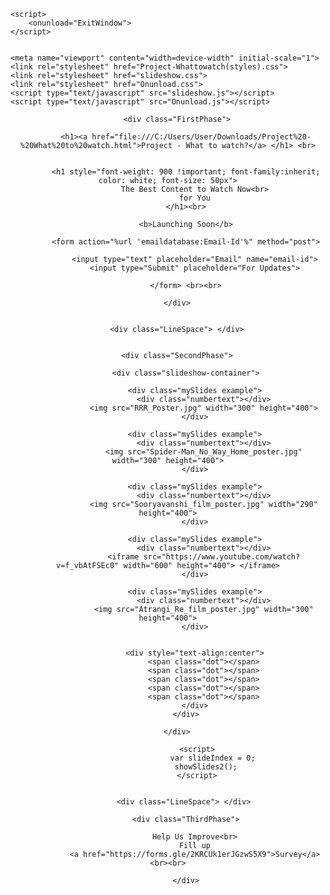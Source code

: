 <!Doctype html>
<html lang="eng">
<head>
    <title>Project - What to watch?</title>

    <script>
        <onunload="ExitWindow">
    </script>
    

    <meta name="viewport" content="width=device-width" initial-scale="1">
    <link rel="stylesheet" href="Project-Whattowatch(styles).css">
    <link rel="stylesheet" href="slideshow.css">
    <link rel="stylesheet" href="Onunload.css">
    <script type="text/javascript" src="slideshow.js"></script>
    <script type="text/javascript" src="Onunload.js"></script>
</head>

<body ounload="ExitWindow()">
    <center align>

        <div class="FirstPhase">
                       
            <h1><a href="file:///C:/Users/User/Downloads/Project%20-%20What%20to%20watch.html">Project - What to watch?</a> </h1> <br>


            <h1 style="font-weight: 900 !important; font-family:inherit; color: white; font-size: 50px">
                The Best Content to Watch Now<br>
                for You
            </h1><br>

            <b>Launching Soon</b>

            <form action="%url 'emaildatabase:Email-Id'%" method="post">

                <input type="text" placeholder="Email" name="email-id">
                <input type="Submit" placeholder="For Updates">

            </form> <br><br>

        </div>


        <div class="LineSpace"> </div>
        

        <div class="SecondPhase">
            
            <div class="slideshow-container">

                <div class="mySlides example">
                    <div class="numbertext"></div>
                    <img src="RRR_Poster.jpg" width="300" height="400">
                </div>

                <div class="mySlides example">
                    <div class="numbertext"></div>
                    <img src="Spider-Man_No_Way_Home_poster.jpg" width="300" height="400">
                </div>

                <div class="mySlides example">
                    <div class="numbertext"></div>
                    <img src="Sooryavanshi_film_poster.jpg" width="290" height="400">
                </div>

                <div class="mySlides example">
                    <div class="numbertext"></div>
                    <iframe src="https://www.youtube.com/watch?v=f_vbAtFSEc0" width="600" height="400"> </iframe>
                </div>

                <div class="mySlides example">
                    <div class="numbertext"></div>
                    <img src="Atrangi_Re_film_poster.jpg" width="300" height="400">
                </div>


                <div style="text-align:center">
                    <span class="dot"></span>
                    <span class="dot"></span>
                    <span class="dot"></span>
                    <span class="dot"></span>
                    <span class="dot"></span>
                </div>
            </div>

        </div>

                 <script>
                        var slideIndex = 0;
                     showSlides2();
                 </script>

        
            <div class="LineSpace"> </div> 

            <div class="ThirdPhase">

                Help Us Improve<br>
                Fill up
                <a href="https://forms.gle/2KRCUk1erJGzwS5X9">Survey</a><br><br>

            </div>


</center>
</body>
</html>
